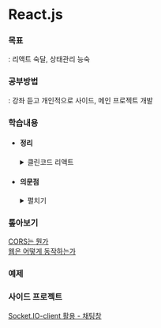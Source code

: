 # React.js

### 목표

: 리액트 숙달, 상태관리 능숙

### 공부방법

: 강좌 듣고 개인적으로 사이드, 메인 프로젝트 개발

### 학습내용

- #### 정리

  <details>
  <summary>클린코드 리액트</summary>
    
  <ul> 
    <li style="list-style-type: none;"> 
    <details>
    <summary>State</summary>

  - ### useState()

    : 초기값 설정 -> 예상치 못한 상황 발생 가능

  - ### 상수 값

    : 쓰이지 않으면 함수 밖으로 옮기기

  - ### 플래그

    : useState 대신 조건식으로 플래그 상태 정의 가능

  - ### 불필요한 상태

    : props를 useState가 아닌 const로 선언하는 게 좋을 수 있음

  - ### useRef

    : DOM 외의 곳에서도 사용 가능, 리렌더링되지 않는 상태

  - ### 상태 단순화

    : 연관된 상태가 있다면 묶어서 하나로 만든다, 문자열 또는 나열 구조 또는 객체

  - ### useReducer

    : 상태 구조화 가능, action.type을 왜 상수로 받는 건지.. 에러 확인 용도인가?

  - ### custom hooks

    : 파일을 따로 생성하지 않아도 함수 밖으로 이동시켜서 렌더링 함수 단순화 가능

  - ### update function

    : 값을 덮어씌우려면 직접할당, 이전 값을 변경하려면 함수로 prev 스프레드 사용

      </details>
      </li>

    <li style="list-style-type: none;"> 
    <details>
    <summary>Props</summary>

    - ### props 바로 사용하기

      : 무거운 연산이 있다면 props로 내려오기 전에 실행하기,  
      만약에 props로 내려온 다음에 연산을 해야한다면 useMemo 적용하기

    - ### 중괄호 : curly Brace = {}

      ```javascript
      const a = {a:1};
      { { a: 1 } } = { a }
      ```

    - ### 포맷팅 도구에 규칙을 위임하자

    - ### spread(...) 주의사항

      : 컴포넌트에 어떤 값이 내려왔는지 모를 수 있다.

    - ### props가 많다면

      : 컴포넌트를 분리해보자

    - ### props로 객체 전체를 내린다면

      : 필요한 값만 컴포넌트에서 받자

      ```javascript
      function app(props) {} ❌
      function app({ name, weight }) {} ✅
      ```

        </details>
        </li> 
        <li style="list-style-type: none;"> 
        <details>
        <summary>Component</summary>

      - ### thinking in REACT 읽어보기

        [Thinking in REACT](https://dev.to/jareechang/thinking-in-react-visualized-g4p)

      - ### fragment 사용 지양하기

        : wrap으로 감싸져 있을 때, string/object/array를 반환할 때

      - ### 컴포넌트 네이밍

        : camelCase로 작성

      - ### 함수 return 지양

        : 반환값을 바로 알기 어렵다, props 전달 등 일반적인 패턴이 아니다.

      - ### 컴포넌트 내부에 컴포넌트

        : 결합도가 증가한다. 성능저하. 분리하자

      - ### displayName 설정

        : devTools에서 익명함수 확인가능

      - ### 컴포넌트 구성
        : 변수, 상태, 이벤트 등 놓는 순서/위치 본인만의 규칙을 세우자

      </details>
      </li> 
      <ul>

  </details>

- #### 의문점

  <details>
  <summary>펼치기</summary>

  - ### [CROS 뭔가](https://inpa.tistory.com/entry/WEB-%F0%9F%93%9A-CORS-%F0%9F%92%AF-%EC%A0%95%EB%A6%AC-%ED%95%B4%EA%B2%B0-%EB%B0%A9%EB%B2%95-%F0%9F%91%8F)
  - ### 클라이언트 알아보기
    - 서버   
    : 네트워크 상에서 클라이언트에게 서비스를 제공하는 컴퓨터 시스템

    - 클라이언트   
    : 네트워크 상에서 서버로부터 서비스를 요청하고, 그에 대한 응답을 받는 역할

    - 웹 서버   
    : 웹서버는 서버의 한 종류로, 주로 HTTP를 통해 웹 페이지를 제공하는 역할   

    - 웹 애플리케이션 서버   
    : 동적인 콘텐츠를 생성하고, 웹 애플리케이션의 비즈니스 로직을 처리(미들웨어)

    - 웹 클라이언트   
    : 웹 서버로부터 HTTP 요청을 통해 웹 콘텐츠를 요청하고, 그 응답을 받아 사용자에게 표시
    
  - ### 웹 데이터 작동방식


  </details>

### 톺아보기

[CORS는 뭔가](./md/CORS.md)  
[웹은 어떻게 동작하는가](./md/webWorks.md)  

### 예제

<!-- []()   -->

### 사이드 프로젝트
[Socket.IO-client 활용 - 채팅창](./socketIO/client/README.md)
<!-- []()   -->
